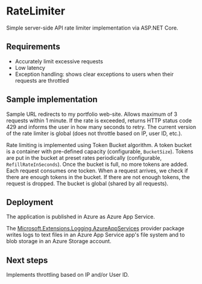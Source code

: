 # RateLimiter
Simple server-side API rate limiter implementation via ASP.NET Core.

## Requirements
- Accurately limit excessive requests
- Low latency
- Exception handling: shows clear exceptions to users when their requests are throttled

## Sample implementation
Sample URL redirects to my portfolio web-site. Allows maximum of 3 requests within 1 minute. If the rate is exceeded, returns HTTP status code 429 and informs the user in how many seconds to retry. The current version of the rate limiter is global (does not throttle based on IP, user ID, etc.).

Rate limiting is implemented using Token Bucket algorithm. A token bucket is a container with pre-defined capacity (configurable, `BucketSize`). Tokens are put in the bucket at preset rates periodically (configurable, `RefillRateInSeconds`). Once the bucket is full, no more tokens are added. Each request consumes one tocken. When a request arrives, we check if there are enough tokens in the bucket. If there are not enough tokens, the request is dropped. The bucket is global (shared by all requests).

## Deployment
The application is published in Azure as Azure App Service. 

The [Microsoft.Extensions.Logging.AzureAppServices](https://learn.microsoft.com/en-us/dotnet/core/extensions/logging-providers#azure-app-service) provider package writes logs to text files in an Azure App Service app's file system and to blob storage in an Azure Storage account.

## Next steps
Implements throttling based on IP and/or User ID.
